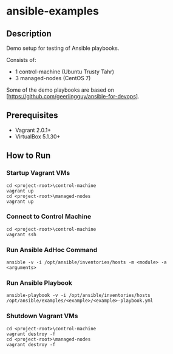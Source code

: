 # ansible-examples

## Description

Demo setup for testing of Ansible playbooks.

Consists of:
- 1 control-machine (Ubuntu Trusty Tahr)
- 3 managed-nodes (CentOS 7)

Some of the demo playbooks are based on [https://github.com/geerlingguy/ansible-for-devops].

## Prerequisites

- Vagrant 2.0.1+
- VirtualBox 5.1.30+

## How to Run

### Startup Vagrant VMs
```
cd <project-root>\control-machine
vagrant up
cd <project-root>\managed-nodes
vagrant up
```

### Connect to Control Machine
```
cd <project-root>\control-machine
vagrant ssh
```

### Run Ansible AdHoc Command
```
ansible -v -i /opt/ansible/inventories/hosts -m <module> -a <arguments>
```

### Run Ansible Playbook
```
ansible-playbook -v -i /opt/ansible/inventories/hosts /opt/ansible/examples/<example>/<example>-playbook.yml
```

### Shutdown Vagrant VMs
```
cd <project-root>\control-machine
vagrant destroy -f
cd <project-root>\managed-nodes
vagrant destroy -f
```